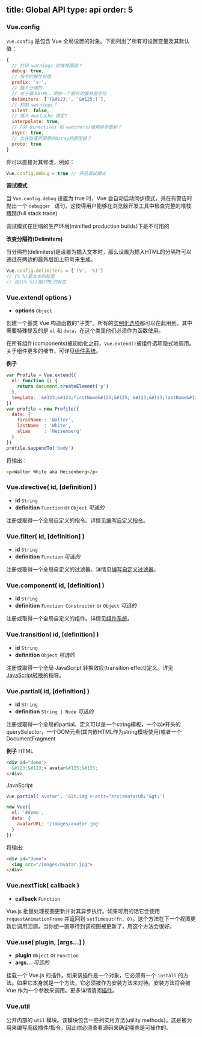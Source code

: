 title: Global API
type: api
order: 5
---

### Vue.config

`Vue.config` 是包含 Vue 全局设置的对象。下面列出了所有可设置变量及其默认值：

``` js
{
  // 打印 warnings 的堆栈跟踪？
  debug: true,
  // 指令的属性前缀
  prefix: 'v-',
  // 插入分隔符
  // 对于插入HTML，添加一个额外的最外层字符
  delimiters: ['{&#123;', '&#125;}'],
  // 抑制 warnings？
  silent: false,
  // 插入 mustache 绑定?
  interpolate: true,
  // (对 directives 和 watchers)使用异步更新？
  async: true,
  // 允许改变所观察的Array的原型链？
  proto: true
}
```

你可以直接对其修改，例如：

``` js
Vue.config.debug = true // 开启调试模式
```

**调试模式**

当 `Vue.config.debug` 设置为 true 时，Vue 会自动启动同步模式，并在有警告时抛出一个 `debugger ` 语句。这使得用户能够在浏览器开发工具中检查完整的堆栈跟踪(full stack trace)

<p class="tip">调试模式在压缩的生产环境(minified production builds)下是不可用的</p>

**改变分隔符(Delimiters)**

当分隔符(delimiters)是设置为插入文本时，那么设置为插入HTML的分隔符可以通过在两边的最外层加上符号来生成。

``` js
Vue.config.delimiters = ['(%', '%)']
// (% %)是文本的标签
// 则((% %))是HTML的标签
```

### Vue.extend( options )

- **options** `Object`

创建一个基类 Vue 构造函数的"子类"。所有的[实例化选项](../api/options.html)都可以在此用到。其中需要特殊提及的是 `el` 和 `data`，在这个类里他们必须作为函数使用。

在所有组件(components)被初始化之前，`Vue.extend()`被组件选项隐式地调用。关于组件更多的细节，可详见[组件系统](../guide/components.html)。

**例子**

``` js
var Profile = Vue.extend({
  el: function () {
    return document.createElement('p')
  },
  template: '&#123;&#123;firstName&#125;&#125; &#123;&#123;lastName&#125;&#125; aka &#123;&#123;alias&#125;&#125;'
})
var profile = new Profile({
  data: {
    firstName : 'Walter',
    lastName  : 'White',
    alias     : 'Heisenberg'
  }  
})
profile.$appendTo('body')

```

将输出：

``` html
<p>Walter White aka Heisenberg</p>
```

### Vue.directive( id, [definition] )

- **id** `String`
- **definition** `Function` or `Object` *可选的*

注册或取得一个全局自定义的指令。详情见[编写自定义指令](../guide/custom-directive.html)。

### Vue.filter( id, [definition] )

- **id** `String`
- **definition** `Function` *可选的*

注册或取得一个全局自定义的过滤器。详情见[编写自定义过滤器](../guide/custom-filter.html)。

### Vue.component( id, [definition] )

- **id** `String`
- **definition** `Function Constructor` or `Object` *可选的*

注册或取得一个全局自定义的组件。详情见[组件系统](../guide/components.html)。

### Vue.transition( id, [definition] )

- **id** `String`
- **definition** `Object` *可选的*

注册或取得一个全局 JavaScript 转换效应(transition effect)定义。详见[JavaScript转换](../guide/transitions.html#JavaScript_Functions)的指导。

### Vue.partial( id, [definition] )

- **id** `String`
- **definition** `String | Node` *可选的*

注册或取得一个全局的partial。定义可以是一个string模板，一个以`#`开头的querySelector，一个DOM元素(其内嵌HTML作为string模板使用)或者一个DocumentFragment

**例子**
HTML

``` html
<div id="demo">
  &#123;&#123;> avatar&#125;&#125;
</div>
```

JavaScript

``` js
Vue.partial('avatar', '&lt;img v-attr="src:avatarURL"&gt;')

new Vue({
  el: '#demo',
  data: {
    avatarURL: '/images/avatar.jpg'
  }    
})
```

将输出:

``` html
<div id="demo">
  <img src="/images/avatar.jpg">
</div>
```

### Vue.nextTick( callback )

- **callback** `Function`

Vue.js 批量处理视图更新并对其异步执行。如果可用的话它会使用 `requestAnimationFrame` 并返回到 `setTimeout(fn, 0)`。这个方法在下一个视图更新后调用回调，当你想一直等待到该视图被更新了，用这个方法会很好。

### Vue.use( plugin, [args...] )

- **plugin** `Object` or `Function`
- **args...** *可选的*

挂载一个 Vue.js 的插件。如果该插件是一个对象，它必须有一个 `install` 的方法。如果它本身就是一个方法，它必须被作为安装方法来对待。安装方法将会被 Vue 作为一个参数来调用。更多详情请阅[插件](../guide/extending.html#Extend_with_Plugins)。

### Vue.util

公开内部的 `util` 模块。该模块包含一些列实用方法(utility methods)。这是被为用来编写高级插件/指令，因此你必须查看源码来确定哪些是可操作的。
